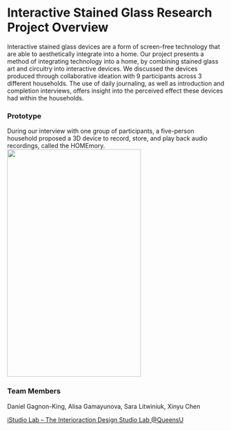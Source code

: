 # Interactive Stained Glass Research Project Overview
Interactive stained glass devices are a form of screen-free technology that are able to aesthetically integrate into a home. Our project presents a method of integrating technology into a home, by combining stained glass art and circuitry into interactive devices. We discussed the devices produced through collaborative ideation with 9 participants across 3 different households. The use of daily journaling, as well as introduction and completion interviews, offers insight into the perceived effect these devices had within the households.

### Prototype 
During our interview with one group of participants, a five-person household proposed a 3D device to record, store, and play back audio recordings, called the HOMEmory.
<img src="[https://your-image-url.type](https://github.com/18ZL107/Interactive-Stained-Glass/blob/main/Instruction.png )" width="310" height="526">

### Team Members
Daniel Gagnon-King, Alisa Gamayunova, Sara Litwiniuk, Xinyu Chen

[iStudio Lab – The Interioraction Design Studio Lab @QueensU](https://istudio.cs.queensu.ca/)
